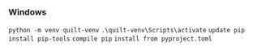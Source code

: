 ### Windows
```python -m venv quilt-venv```
```.\quilt-venv\Scripts\activate```
```update pip```
```install pip-tools```
```compile pip```
```install from pyproject.toml```
